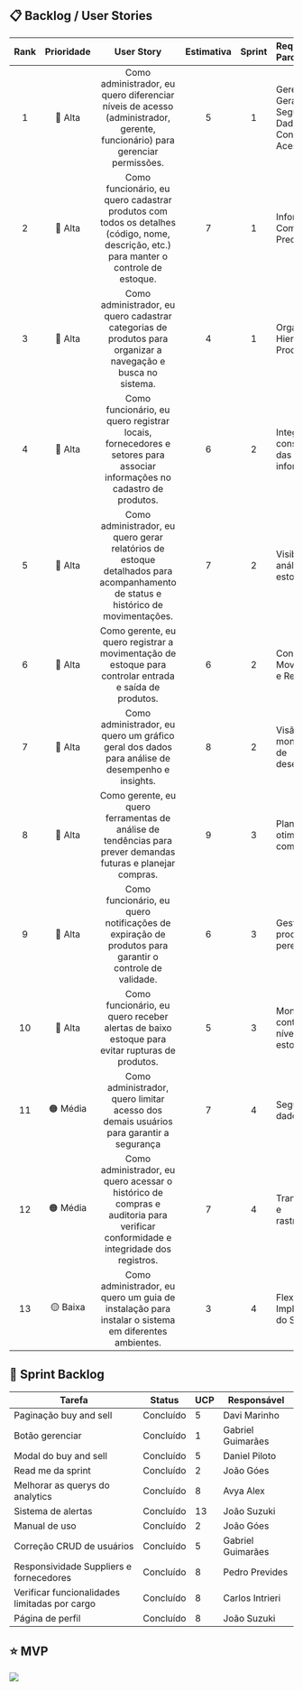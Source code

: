 ## 📋 Backlog / User Stories

| Rank | Prioridade | User Story | Estimativa | Sprint | Requisitos do Parceiro |
|:----:|:----------:|:----------:|:----------:|:------:|:-----------------------|
| 1 | 🔴 Alta | Como administrador, eu quero diferenciar níveis de acesso (administrador, gerente, funcionário) para gerenciar permissões. | 5 | 1 | Gerenciamento Geral, Segurança de Dados, Controle de Acessos |
| 2 | 🔴 Alta | Como funcionário, eu quero cadastrar produtos com todos os detalhes (código, nome, descrição, etc.) para manter o controle de estoque. | 7 | 1 | Informações Completas e Precisas |
| 3 | 🔴 Alta | Como administrador, eu quero cadastrar categorias de produtos para organizar a navegação e busca no sistema. | 4 | 1 | Organização Hierárquica dos Produtos |
| 4 | 🔴 Alta | Como funcionário, eu quero registrar locais, fornecedores e setores para associar informações no cadastro de produtos. | 6 | 2 | Integridade e consistência das informações |
| 5 | 🔴 Alta | Como administrador, eu quero gerar relatórios de estoque detalhados para acompanhamento de status e histórico de movimentações. | 7 | 2 | Visibilidade e análise de estoque |
| 6 | 🔴 Alta | Como gerente, eu quero registrar a movimentação de estoque para controlar entrada e saída de produtos. | 6 | 2 | Controle de Movimentações e Responsável |
| 7 | 🔴 Alta | Como administrador, eu quero um gráfico geral dos dados para análise de desempenho e insights. | 8 | 2 | Visão geral e monitoramento de desempenho |
| 8 | 🔴 Alta | Como gerente, eu quero ferramentas de análise de tendências para prever demandas futuras e planejar compras. | 9 | 3 | Planejamento e otimização de compras |
| 9 | 🔴 Alta | Como funcionário, eu quero notificações de expiração de produtos para garantir o controle de validade. | 6 | 3 | Gestão de produtos perecíveis |
| 10 | 🔴 Alta | Como funcionário, eu quero receber alertas de baixo estoque para evitar rupturas de produtos. | 5 | 3 | Monitoramento contínuo do nível de estoque |
| 11 | 🟠 Média | Como administrador, quero limitar acesso dos demais usuários para garantir a segurança | 7 | 4 | Segurança dos dados |
| 12 | 🟠 Média | Como administrador, eu quero acessar o histórico de compras e auditoria para verificar conformidade e integridade dos registros. | 7 | 4 | Transparência e rastreabilidade |
| 13 | 🟡 Baixa | Como administrador, eu quero um guia de instalação para instalar o sistema em diferentes ambientes. | 3 | 4 | Flexibilidade na Implementação do Sistema |

## 📆 Sprint Backlog

| **Tarefa**                                      | **Status**   | **UCP** | **Responsável** |
|-------------------------------------------------|--------------|---------|-----------------|
| Paginação buy and sell                          | Concluído    | 5       | Davi Marinho       |
| Botão gerenciar                                 | Concluído    | 1       | Gabriel Guimarães  |
| Modal do buy and sell                           | Concluído    | 5       | Daniel Piloto      |
| Read me da sprint                               | Concluído    | 2       | João Góes          |
| Melhorar as querys do analytics                 | Concluído    | 8       | Avya Alex          |
| Sistema de alertas                              | Concluído    | 13      | João Suzuki        |
| Manual de uso                                   | Concluído    | 2       | João Góes          |
| Correção CRUD de usuários                       | Concluído    | 5       | Gabriel Guimarães  |
| Responsividade Suppliers e fornecedores         | Concluído    | 8       | Pedro Prevides     |
| Verificar funcionalidades limitadas por cargo   | Concluído    | 8       | Carlos Intrieri    |
| Página de perfil                                | Concluído    | 8       | João Suzuki        |

## ⭐ MVP

<img src="./mvp-sprint-4.gif">
